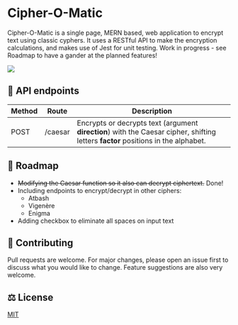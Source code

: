# Cipher-O-Matic

Cipher-O-Matic is a single page, MERN based, web application to encrypt text using classic cyphers. It uses a RESTful API to make the encryption calculations, and makes use of Jest for unit testing. Work in progress - see Roadmap to have a gander at the planned features!

![](https://i.imgur.com/PbovmKo.gif)

## 🔌 API endpoints

| **Method** | **Route** | **Description**                                                                                       |
| ---------- | --------- | ----------------------------------------------------------------------------------------------------- |
| POST       | /caesar   | Encrypts or decrypts text (argument **direction**) with the Caesar cipher, shifting letters **factor** positions in the alphabet. |

## 🧭 Roadmap

- ~~Modifying the Caesar function so it also can decrypt ciphertext.~~ Done!
- Including endpoints to encrypt/decrypt in other ciphers:
  - Atbash
  - Vigenère
  - Enigma
- Adding checkbox to eliminate all spaces on input text

## 🤝 Contributing

Pull requests are welcome. For major changes, please open an issue first to discuss what you would like to change. Feature suggestions are also very welcome.

## ⚖️ License

[MIT](https://choosealicense.com/licenses/mit/)
